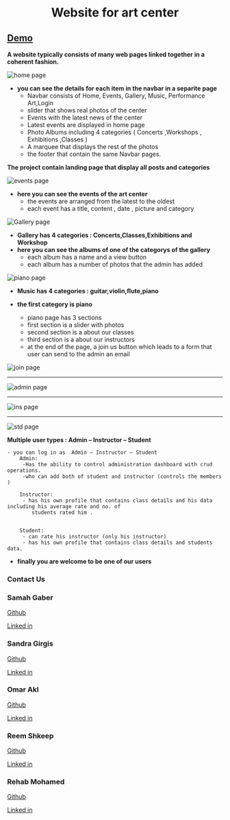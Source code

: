# <center>Website for art center</center>
## [Demo](Demo.mp4)

<b>A website typically consists of many web pages linked together in a coherent fashion.</b>

![home page](photos/home.png)
- <b>you can see the details for each item in the navbar in a separite page</b>
    - Navbar consists of Home, Events, Gallery, Music, Performance Art,Login 
    - slider that shows real photos of the center 
    - Events with the latest news of the center  
    - Latest events are displayed in home page    
    - Photo Albums including 4 categories ( Concerts ,Workshops ,
        Exhibitions ,Classes )
    - A marquee that displays the rest of the photos 
    - the footer that contain the same Navbar pages.


<b>The project contain landing page that display all posts and categories</b>

![events page](photos/events.png)
- <b>here you can see the events of the art center</b>
    - the events are arranged from the latest to the oldest
    - each event has a title, content , date , picture and category
    

![Gallery page](photos/Gallery.png)

- <b>Gallery has 4 categories : Concerts,Classes,Exhibitions and Workshop</b>
- <b>here you can see the albums of one of the categorys of the gallery</b>
    - each album has a name and a view button
    - each album has a number of photos that the admin has added

![piano page](photos/piano.png)

- <b>Music has 4 categories : guitar,violin,flute,piano</b>
- <b>the first category is piano</b>

    - piano page has 3 sections
    - first section is a slider with photos 
    - second section is a about our classes
    - third section is a about our instructors 
    - at the end of the page, a join us button which leads to a form that user can send to the admin an email

![join page](photos/join.png)

<hr>

![admin page](photos/admin.png)
<hr>

![ins page](photos/ins.png)
<hr>

![std page](photos/std.png)

<b> Multiple user types : Admin – Instructor – Student </b>

    - you can log in as  Admin – Instructor – Student  
        Admin:
         -Has the ability to control administration dashboard with crud operations.
         -who can add both of student and instructor (controls the members )
        
        Instructor:
         - has his own profile that contains class details and his data including his average rate and no. of 
            students rated him .


        Student:
         - can rate his instructor (only his instructor) 
         - has his own profile that contains class details and students data.

- <b>finally you are welcome to be one of our users</b>
    

### Contact Us

### Samah Gaber
[Github](https://github.com/samahgabermohamed)

[Linked in](https://www.linkedin.com/in/samah-gaber-62099b166)

### Sandra Girgis
[Github](https://github.com/sandra-girgis)

[Linked in](https://www.linkedin.com/in/sandra-girgis)

### Omar Akl
[Github](https://github.com/omartarekakl)

[Linked in](https://www.linkedin.com/in/omar-akl-a2185b203)

### Reem Shkeep
[Github](https://github.com/ReemShkeep)

[Linked in](https://www.linkedin.com/in/reem-shkeep/)

### Rehab Mohamed
[Github](https://github.com/Rehabmohamed19)

[Linked in](https://www.linkedin.com/in/rehab-mohamed-09a2ba219/)

